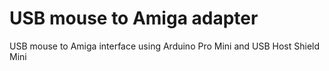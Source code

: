 # USB mouse to Amiga adapter
USB mouse to Amiga interface using Arduino Pro Mini and USB Host Shield Mini
